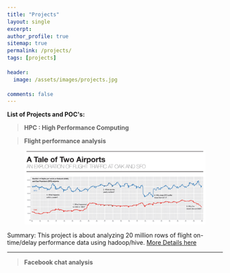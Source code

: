 ```yaml
---
title: "Projects"
layout: single
excerpt:
author_profile: true
sitemap: true
permalink: /projects/
tags: [projects]

header:
  image: /assets/images/projects.jpg

comments: false
---
```


**List of Projects and POC's:**


> **HPC : High Performance Computing**

> **Flight performance analysis**

<figure>
    <a href="/images/flight_analysis_TaleOf2Cities.jpg"><img src="/images/flight_analysis_TaleOf2Cities.jpg"></a>
</figure>

Summary: This project is about analyzing 20 million rows of flight on-time/delay performance data using hadoop/hive.
[More Details here](http://mundra-aman.github.io/flight-analysis/)

___

> **Facebook chat analysis**
> 
>
